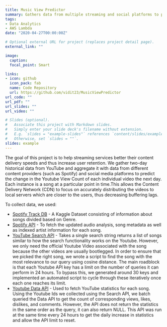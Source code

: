 ```yaml
---
title: Music View Predictor
summary: Gathers data from multiple streaming and social platforms to predict a future views on YouTube
tags:
- Data Analytics
- AWS Lambda
date: "2020-04-27T00:00:00Z"

# Optional external URL for project (replaces project detail page).
external_link: ""

image:
  caption: 
  focal_point: Smart

links:
- icon: github
  icon_pack: fab
  name: Code Repository
  url: https://github.com/vidit23/MusicViewPredictor
url_code: ""
url_pdf: ""
url_slides: ""
url_video: ""

# Slides (optional).
#   Associate this project with Markdown slides.
#   Simply enter your slide deck's filename without extension.
#   E.g. `slides = "example-slides"` references `content/slides/example-slides.md`.
#   Otherwise, set `slides = ""`.
slides: example
---
```


The goal of this project is to help streaming services better their content delivery speeds and thus increase user retention. We gather two-day historical data from YouTube and aggregate it with data from different content providers (such as Spotify) and social media platforms to predict the ​change in the Youtube View Count of each individual video the next day​. ​Each instance is a song at a particular point in time. ​This allows the Content Delivery Network (CDN) to focus on accurately distributing the videos to local servers which are closer to the users, thus decreasing buffering lags.

To collect data, we used:
* [Spotify Track DB](https://www.kaggle.com/zaheenhamidani/ultimate-spotify-tracks-db) - A Kaggle Dataset consisting of information about songs divided based on Genre.
* [Spotify API](https://developer.spotify.com/documentation/web-api/reference/tracks/get-several-audio-features/) - To fetch the updated audio analysis, song metadata as well as indexed artist information for each song.
* [YouTube Search API](https://developers.google.com/youtube/v3/docs/search/list) - Takes a single search string returns a list of songs similar to how the search functionality works on the Youtube. However, we only need the official Youtube Video associated with the song because the other videos are usually bootlegged. In order to ensure that we picked the right song, we wrote a script to find the song with the most relevance to our query using cosine distance. The main roadblock is that each Youtube API key has a limit on the number of queries it can perform in 24 hours. To bypass this, we generated around 30 keys and implemented an automated script to cycle through these iteratively once each one reaches its limit.
* [Youtube Data API](https://developers.google.com/youtube/v3/docs/videos/list) - Used to fetch YouTube statistics for each song. Using the Youtube Ids we collected using the Search API, we batch queried the Data API to get the count of corresponding views, likes, dislikes, and comments. However, the API does not return the statistics in the same order as the query, it can also return NULL. This API was run at the same time every 24 hours to get the daily increase in statistics and allow the API limit to reset.




